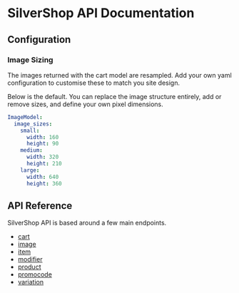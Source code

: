 # SilverShop API Documentation

## Configuration

### Image Sizing

The images returned with the cart model are resampled. Add your own yaml configuration to customise these to match you site design.

Below is the default. You can replace the image structure entirely, add or remove sizes, and define your own pixel dimensions.

```yaml
ImageModel:
  image_sizes:
    small:
      width: 160
      height: 90
    medium:
      width: 320
      height: 210
    large:
      width: 640
      height: 360

```

## API Reference

SilverShop API is based around a few main endpoints.

* [cart](reference/cart.md)
* [image](reference/image.md)
* [item](reference/item.md)
* [modifier](reference/modifier.md)
* [product](reference/product.md)
* [promocode](reference/promocode.md)
* [variation](reference/variation.md)
